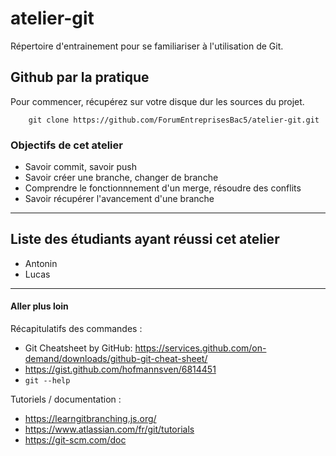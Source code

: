 # atelier-git
Répertoire d'entrainement pour se familiariser à l'utilisation de Git.

## Github par la pratique

Pour commencer, récupérez sur votre disque dur les sources du projet.

        git clone https://github.com/ForumEntreprisesBac5/atelier-git.git

### Objectifs de cet atelier

- Savoir commit, savoir push
- Savoir créer une branche, changer de branche
- Comprendre le fonctionnnement d'un merge, résoudre des conflits
- Savoir récupérer l'avancement d'une branche



---

Liste des étudiants ayant réussi cet atelier
--------------------------------------------
* Antonin
* Lucas


---

#### Aller plus loin

Récapitulatifs des commandes :
- Git Cheatsheet by GitHub: https://services.github.com/on-demand/downloads/github-git-cheat-sheet/
- https://gist.github.com/hofmannsven/6814451
- `git --help`

Tutoriels / documentation :
- https://learngitbranching.js.org/
- https://www.atlassian.com/fr/git/tutorials
- https://git-scm.com/doc